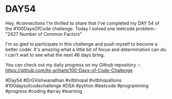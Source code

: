 # DAY54
Hey, #connections I'm thrilled to share that I've completed my DAY 54 of the #100DaysOfCode challenge. Today I solved one leetcode problem:- "2427 Number of Common Factors"

I'm so glad to participate in this challenge and push myself to become a better coder. It's amazing what a little bit of focus and determination can do. I can't wait to see what the next 46 days bring.

You can check out my daily progress on my Github repository :- https://github.com/its-arihant/100-Days-of-Code-Challenge

#Day54 #DrGVishwanathan #vitbhopal #vitbhopallions #100daysofcodechallenge #DSA #python #leetcode #programming #progress #coding #array #learning 

